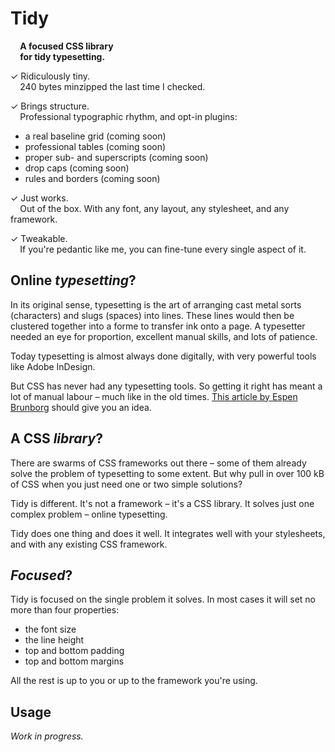Tidy
====

  **A focused CSS library**  
  **for tidy typesetting.**

✓ Ridiculously tiny.  
  240 bytes minzipped the last time I checked.

✓ Brings structure.  
  Professional typographic rhythm, and opt-in plugins:

* a real baseline grid (coming soon)
* professional tables (coming soon)
* proper sub- and superscripts (coming soon)
* drop caps (coming soon)
* rules and borders (coming soon)

✓ Just works.  
  Out of the box. With any font, any layout, any stylesheet, and any framework.

✓ Tweakable.  
  If you're pedantic like me, you can fine-tune every single aspect of it.


Online *typesetting*?
---------------------

In its original sense, typesetting is the art of arranging cast metal sorts (characters) and slugs (spaces) into lines. These lines would then be clustered together into a forme to transfer ink onto a page. A typesetter needed an eye for proportion, excellent manual skills, and lots of patience.

Today typesetting is almost always done digitally, with very powerful tools like Adobe InDesign.

But CSS has never had any typesetting tools. So getting it right has meant a lot of manual labour – much like in the old times. [This article by Espen Brunborg][1] should give you an idea.

[1]: http://www.smashingmagazine.com/2012/12/17/css-baseline-the-good-the-bad-and-the-ugly/  "CSS Baseline: The Good, The Bad And The Ugly"


A CSS *library*?
----------------

There are swarms of CSS frameworks out there – some of them already solve the problem of typesetting to some extent. But why pull in over 100 kB of CSS when you just need one or two simple solutions?

Tidy is different. It's not a framework – it's a CSS library. It solves just one complex problem – online typesetting.

Tidy does one thing and does it well. It integrates well with your stylesheets, and with any existing CSS framework.


*Focused*?
--------

Tidy is focused on the single problem it solves. In most cases it will set no more than four properties:

* the font size
* the line height
* top and bottom padding
* top and bottom margins

All the rest is up to you or up to the framework you're using.


Usage
-----

_Work in progress._
